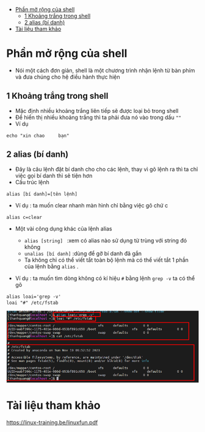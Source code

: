 - [Phần mở rộng của shell](#phần-mở-rộng-của-shell)
  - [1 Khoảng trắng trong shell](#1-khoảng-trắng-trong-shell)
  - [2 alias (bí danh)](#2-alias-bí-danh)
- [Tài liệu tham khảo](#tài-liệu-tham-khảo)

# Phần mở rộng của shell
- Nói một cách đơn giản, shell là một chương trình nhận lệnh từ bàn phím và đưa chúng cho hệ điều hành thực hiện

## 1 Khoảng trắng trong shell
- Mặc định nhiều khoảng trắng liên tiếp sẽ được loại bỏ trong shell
- Để hiển thị nhiều khoảng trắng thì ta phải đưa nó vào trong dấu `""`
- Ví dụ 

```
echo "xin chao     bạn"
```

## 2 alias (bí danh)
- Đây là câu lệnh đặt bí danh cho cho các lệnh, thay vì gõ lệnh ra thì ta chỉ việc gọi bí danh thì sẽ tiện hơn
- Cấu trúc lệnh

```
alias [bí danh]=[tên lệnh]
```
- Ví dụ : ta muốn clear nhanh màn hình chỉ bằng việc gõ chứ c

```
alias c=clear
```
- Một vài công dụng khác của lệnh alias
  - `alias [string] ` :xem có alias nào sử dụng từ trùng với string đó không
  - `unalias [bí danh]` :dùng để gỡ bí danh đã gắn
  - Ta không chỉ có thể viết tắt toàn bộ lệnh mà có thể viết tắt 1 phần của lệnh bằng `alias` .

- Ví dụ : ta muốn tìm dòng không có kí hiệu `#` bằng lệnh `grep -v` ta có thể gõ 

```
alias loai='grep -v'
loai "#" /etc/fstab
```

![Alt](/thuctap/anh/Screenshot_351.png)


# Tài liệu tham khảo

https://linux-training.be/linuxfun.pdf